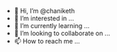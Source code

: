 - 👋 Hi, I’m @chaniketh
- 👀 I’m interested in ...
- 🌱 I’m currently learning ...
- 💞️ I’m looking to collaborate on ...
- 📫 How to reach me ...

<!---
chaniketh/chaniketh is a ✨ special ✨ repository because its `README.md` (this file) appears on your GitHub profile.
You can click the Preview link to take a look at your changes.
--->

